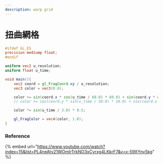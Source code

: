 ```yaml
---
description: warp grid
---
```


# 扭曲網格

```glsl
#ifdef GL_ES
precision mediump float;
#endif

uniform vec2 u_resolution;
uniform float u_time;

void main(){
    vec2 coord = gl_FragCoord.xy / u_resolution;
    vec3 color = vec3(0.0);

    color += sin(coord.x * cos(u_time / 60.0) * 60.0) + sin(coord.y * cos(u_time / 60.0) * 10.0);
    // color += cos(coord.y * sin(u_time / 30.0) * 10.0) + cos(coord.x * sin(u_time / 20.0) * 10.0);

    color *= sin(u_time / 3.0) * 0.5;

    gl_FragColor = vec4(color, 1.0);
}
```

### Reference

{% embed url="https://www.youtube.com/watch?index=15&list=PL4neAtv21WOmIrTrkNO3xCyrxg4LKkrF7&v=x-59XYny5kg" %}
